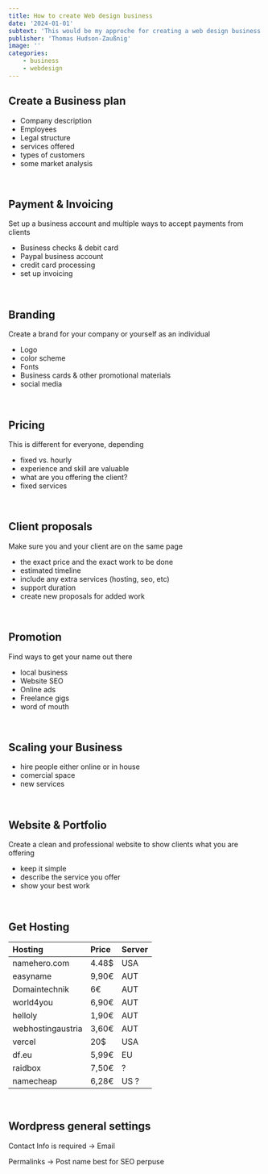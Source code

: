 ```yaml
---
title: How to create Web design business
date: '2024-01-01'
subtext: 'This would be my approche for creating a web design business'
publisher: 'Thomas Hudson-Zaußnig'
image: ''
categories: 
    - business
    - webdesign
---
```


## Create a Business plan
* Company description
* Employees
* Legal structure
* services offered
* types of customers
* some market analysis

<br>

## Payment & Invoicing
Set up a business account and multiple ways to accept payments from clients
* Business checks & debit card
* Paypal business account
* credit card processing
* set up invoicing

<br>

## Branding
Create a brand for your company or yourself as an individual
* Logo
* color scheme
* Fonts
* Business cards & other promotional materials
* social media

<br>

## Pricing
This is different for everyone, depending
* fixed vs. hourly
* experience and skill are valuable
* what are you offering the client?
* fixed services

<br>

## Client proposals
Make sure you and your client are on the same page
* the exact price and the exact work to be done
* estimated timeline
* include any extra services (hosting, seo, etc)
* support duration
* create new proposals for added work

<br>

## Promotion
Find ways to get your name out there
* local business
* Website SEO
* Online ads
* Freelance gigs
* word of mouth

<br>

## Scaling your Business
* hire people either online or in house
* comercial space
* new services

<br>

## Website & Portfolio
Create a clean and professional website to show clients what you are offering
* keep it simple
* describe the service you offer
* show your best work

<br>

## Get Hosting
| Hosting | Price | Server |
|:-------|:-------|:-------|
namehero.com | 4.48$ | USA
easyname | 9,90€ | AUT
Domaintechnik | 6€ | AUT
world4you | 6,90€ | AUT
helloly | 1,90€ | AUT
webhostingaustria | 3,60€ | AUT
vercel | 20$ | USA
df.eu | 5,99€ | EU
raidbox | 7,50€ | ?
namecheap | 6,28€ | US ?

<br>

## Wordpress general settings
Contact Info is required -> Email

Permalinks -> Post name best for SEO perpuse